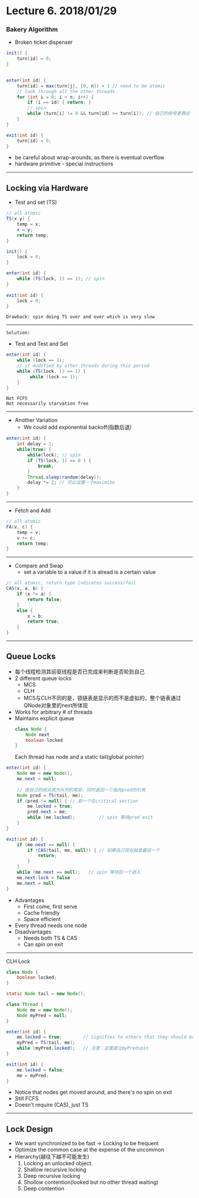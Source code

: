 # Lecture 6. 2018/01/29
### Bakery Algorithm
* Broken ticket dispenser

```Java
init() {
    turn[id] = 0;
}
   

enter(int id) {
    turn[id] = max(turn[j], [0, n]) + 1 // need to be atomic
    // look through all the other threads
    for (int i = 0; i < n; i++) { 
        if (i == id) { return; }
        // spin 
        while (turn[i] != 0 && turn[id] >= turn[i]); // 自己的排号更靠后
    }
}

exit(int id) {
    turn[id] = 0;
}
```

* be careful about wrap-arounds, as there is eventual overflow
* hardware primitive - special instructions

---
## Locking via Hardware
* Test and set (TS)
    
```java
// all atomic
TS(x y) {
    temp = x;
    x = y;
    return temp;
}

init() {
    lock = 0;
}

enter(int id) {
    while (TS(lock, 1) == 1); // spin
}
    
exit(int id) {
    lock = 0;
}
```
    Drawback: spin doing TS over and over which is very slow
---
    Solution: 
* Test and Test and Set

```java
enter(int id) {
    while (lock == 1);
    // if modified by other threads during this period
    while (TS(lock, 1) == 1) {
         while (lock == 1);
    }
}
```
    Not FCFS
    Not necessarily starvation free
---
* Another Variation
    * We could add exponential backoff(指数后退)
```Java
enter(int id) {
    int delay = 1;
    while(true) {
        while(lock); // spin
        if (TS(lock, 1) == 0 ) {
            break;
        }
        Thread.sleep(random(delay));
        delay *= 2; // 可以设置一个maximize
    }
}
```
---
* Fetch and Add
```java
// all atomic
FA(v, c) {
    temp = v;
    v += c;
    return temp;
}
```
---
* Compare and Swap 
    * set a variable to a value if it is alread is a certain value
```java
// all atomic, return type indicates success/fail
CAS(x, a, b) {
    if (x != a) {
        return false;
    }
    else {
        x = b;
        return true;
    }
}
```
---
## Queue Locks
* 每个线程检测其前驱线程是否已完成来判断是否轮到自己
* 2 different queue locks
    * MCS
    * CLH
    * MCS与CLH不同的是，锁链表是显示的而不是虚拟的，整个链表通过QNode对象里的next所体现
* Works for arbitrary # of threads
* Maintains explicit queue
    ```java
    class Node {
        Node next
        boolean locked
    }
    ```
    Each thread has node and a static tail(global pointer)

```java
enter(int id) {
    Node me = new Node();
    me.next = null;
    
    // 使自己的结点成为队列的尾部，同时返回一个指向pred的引用
    Node pred = TS(tail, me);
    if (pred != null) { // 前一个在critical section
        me.locked = true;
        pred.next = me;
        while (me.locked);         // spin 等待pred exit
    }
}

exit(int id) {
    if (me.next == null) {
        if (CAS(tail, me, null)) { // 如果自己现在就是最后一个
            return;
        }
    }
    while (me.next == null);   // spin 等待后一个进入
    me.next.lock = false
    me.next = null
}
```
* Advantages
    * First come, first serve
    * Cache friendly
    * Space efficient
* Every thread needs one node
* Disadvantages
    * Needs both TS & CAS
    * Can spin on exit
---

CLH Lock

```java
class Node {
    boolean locked;
}

static Node tail = new Node();

class Thread {
    Node me = new Node();
    Node myPred = null;
}

enter(int id) {
    me.locked = true;        // signifies to others that they should be locked
    myPred = TS(tail, me);
    while (myPred.locked);   // 注意：这里是让myPredspin
}

exit(int id) {
    me.locked = false;
    me = myPred;
}

```

* Notice that nodes get moved around, and there's no spin on exit
* Still FCFS
* Doesn't require (CAS), just TS
---

## Lock Design
* We want synchronized to be fast -> Locking to be frequent
* Optimize the common case at the expense of the uncommon
* Hierarchy(越往下越不可能发生)
    1. Locking an unlocked object.
    2. Shallow recursive locking
    3. Deep recursive locking
    4. Shollow contention(looked but no other thread waiting)
    5. Deep contention



